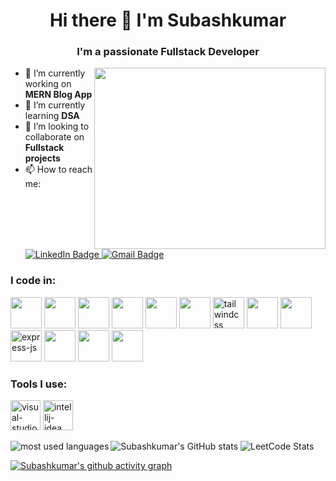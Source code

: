 <h1 align="center">Hi there 👋 I'm Subashkumar</h1>
<h3 align="center">I'm a passionate Fullstack Developer</h3>

<img align="right" src="https://media.giphy.com/media/M9gbBd9nbDrOTu1Mqx/giphy.gif" width="370" height="290"/>
 
- 🔭 I’m currently working on **MERN Blog App**
- 🌱 I’m currently learning **DSA**
-  👯 I’m looking to collaborate on **Fullstack projects**
- 📫 How to reach me:
  <br />
   <a href="https://www.linkedin.com/in/subashkumar-s">
    <img src="https://img.shields.io/badge/LinkedIn-blue?style=for-the-badge&logo=linkedin&logoColor=white" alt="LinkedIn Badge"/>
  </a>
  <a href="mailto: subashkumar.senthil@gmail.com">
    <img src="https://img.shields.io/badge/Gmail-red?style=for-the-badge&logo=gmail&logoColor=white" alt="Gmail Badge"/>
  </a>
 
### I code in:
<p aligh="left">
  <img height="50" width="50" src="https://img.icons8.com/color/48/000000/c-programming.png" /> 
  <img height="50" width="50" src="https://img.icons8.com/color/48/000000/java-coffee-cup-logo.png" /> 
  <img height="50" width="50" src="https://img.icons8.com/color/48/000000/html-5.png" />
  <img height="50" width="50" src="https://img.icons8.com/color/48/000000/css3.png" />
  <img height="50" width="50" src="https://img.icons8.com/color/48/000000/javascript.png"/>
  <img height="50" width="50" src="https://img.icons8.com/color/48/000000/sass.png"/>
  <img height="50" width="50" src="https://img.icons8.com/color/48/tailwindcss.png" alt="tailwindcss"/>
  <img height="50" width="50" src="https://img.icons8.com/color/48/000000/react-native.png"/>
  <img height="50" width="50" src="https://img.icons8.com/color/48/000000/nodejs.png"/>
  <img height="50" width="50" src="https://img.icons8.com/nolan/64/express-js.png" alt="express-js"/>
  <img height="50" width="50" src="https://img.icons8.com/color/48/000000/mysql-logo.png"/> 
  <img height="50" width="50" src="https://img.icons8.com/color/48/000000/mongodb.png"/>
  <img height="50" width="50" src="https://img.icons8.com/color/48/000000/google-firebase-console.png"/>
</p>

### Tools I use:
<p align="left">
  <img width="48" height="48" src="https://img.icons8.com/fluency/48/visual-studio-code-2019.png" alt="visual-studio-code-2019"/>
  <img width="48" height="48" src="https://img.icons8.com/color/48/intellij-idea.png" alt="intellij-idea"/>
</p>


<p>
 <img 
  align="left" 
  src="https://github-readme-stats.vercel.app/api/top-langs?username=Subashkumar-S&show_icons=true&locale=en&layout=compact&theme=tokyonight"         alt="most used languages" 
  />
</p>

![Subashkumar's GitHub stats](https://github-readme-stats.vercel.app/api?username=Subashkumar-S&show_icons=true&theme=dark) 
![LeetCode Stats](https://leetcard.jacoblin.cool/Subash2232?theme=dark&font=Ubuntu%20Mono&ext=heatmap)

[![Subashkumar's github activity graph](https://github-readme-activity-graph.vercel.app/graph?username=Subashkumar-S&bg_color=000000&color=f6f5f4&line=49a835&point=f6f5f4&area=true&hide_border=true)](https://github.com/Subashkumar-S/github-readme-activity-graph)
<!--
**Subashkumar-S/Subashkumar-S** is a ✨ _special_ ✨ repository because its `README.md` (this file) appears on your GitHub profile.

Here are some ideas to get you started:

- 🔭 I’m currently working on ...
- 🌱 I’m currently learning ...
- 👯 I’m looking to collaborate on ...
- 🤔 I’m looking for help with ...
- 💬 Ask me about ...
- 📫 How to reach me: ...
- 😄 Pronouns: ...
- ⚡ Fun fact: ...
-->

